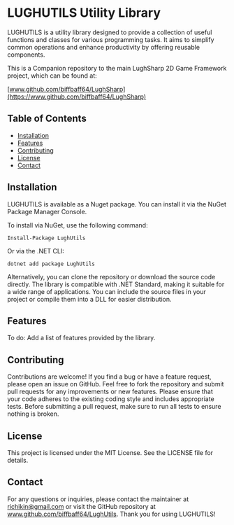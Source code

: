 ﻿LUGHUTILS Utility Library
=========================

LUGHUTILS is a utility library designed to provide a collection of useful functions
and classes for various programming tasks. It aims to simplify common operations and
enhance productivity by offering reusable components.

This is a Companion repository to the main LughSharp 2D Game Framework project, which can
be found at:

[www.github.com/biffbaff64/LughSharp](https://www.github.com/biffbaff64/LughSharp)

Table of Contents
-----------------
- [Installation](#installation)
- [Features](#features)
- [Contributing](#contributing)
- [License](#license)
- [Contact](#contact)

Installation
------------
LUGHUTILS is available as a Nuget package. You can install it via the NuGet Package Manager Console.

To install via NuGet, use the following command:
```
Install-Package LughUtils
```
Or via the .NET CLI:
```
dotnet add package LughUtils
```
Alternatively, you can clone the repository or download the source code directly.
The library is compatible with .NET Standard, making it suitable for a wide range of applications.
You can include the source files in your project or compile them into a DLL for easier distribution.


Features
--------

To do: Add a list of features provided by the library.

Contributing
------------

Contributions are welcome! If you find a bug or have a feature request, please open an issue on GitHub.
Feel free to fork the repository and submit pull requests for any improvements or new features.
Please ensure that your code adheres to the existing coding style and includes appropriate tests.
Before submitting a pull request, make sure to run all tests to ensure nothing is broken.

License
-------
This project is licensed under the MIT License. See the LICENSE file for details.

Contact
-------
For any questions or inquiries, please contact the maintainer at richikin@gmail.com
or visit the GitHub repository at www.github.com/biffbaff64/LughUtils.
Thank you for using LUGHUTILS!
